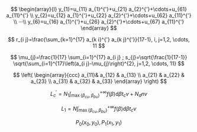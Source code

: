 $$
\begin{array}{l}
y_{1}=u_{11} a_{1}^{'}+u_{21} a_{2}^{'}+\cdots+u_{61} a_{11}^{'} \\
y_{2}=u_{12} a_{1}^{'}+u_{22} a_{2}^{'}+\cdots+u_{62} a_{11}^{'} \\
···\\
y_{6}=u_{16} a_{1}^{'}+u_{26} a_{2}^{'}+\cdots+u_{67} a_{11}^{'}
\end{array}
$$

$$
r_{i j}=\frac{\sum_{k=1}^{17} a_{k i}^{'} a_{k j}^{'}}{17-1}, i, j=1,2, \cdots, 11
$$

$$
\mu_{j}=\frac{1}{17} \sum_{i=1}^{17} a_{i j} ; s_{j}=\sqrt{\frac{1}{17-1}} \sqrt{\sum_{i=1}^{17}\left(a_{i j}-\mu_{j}\right)^{2}, j=1,2, \cdots, 11}
$$

$$
\left( \begin{array}{ccc}
a_{11}& a_{12} & a_{13} \\
a_{21} & a_{22} & a_{23} \\
a_{31} & a_{32} & a_{33} \end{array} \right)
$$

$$
L_{c}^′=N_{1} \int_{\max \left\{\beta_{cu}, \beta_{bu}\right\}}^{+\infty} f(\beta) \mathrm{d} \beta t_{c}v+N_{d}nv
$$

$$
L_{1}=N \int_{\max \left\{\beta_{cu}, \beta_{bu}\right\}}^{+\infty} f(\beta) \mathrm{d} \beta t_{c}v
$$

$$
P_{0}\left(x_{0}, y_{0}\right), P_{1}\left(x_{1}, y_{1}\right)
$$

